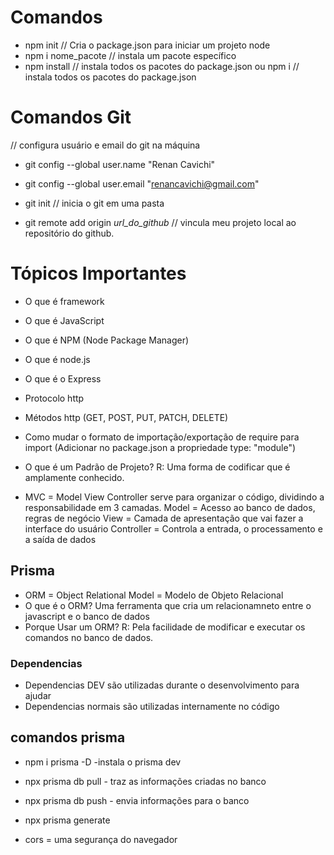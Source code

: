 # Comandos

- npm init // Cria o package.json para iniciar um projeto node
- npm i nome_pacote // instala um pacote específico
- npm install // instala todos os pacotes do package.json 
ou 
  npm i // instala todos os pacotes do package.json

# Comandos Git

// configura usuário e email do git na máquina
- git config --global user.name "Renan Cavichi"
- git config --global user.email "renancavichi@gmail.com" 

- git init // inicia o git em uma pasta
- git remote add origin _url_do_github_ // vincula meu projeto local ao repositório do github.


# Tópicos Importantes

- O que é framework
- O que é JavaScript
- O que é NPM (Node Package Manager)
- O que é node.js
- O que é o Express
- Protocolo http
- Métodos http (GET, POST, PUT, PATCH, DELETE)
- Como mudar o formato de importação/exportação de require para import
(Adicionar no package.json a propriedade type: "module")

- O que é um Padrão de Projeto? R: Uma forma de codificar que é amplamente conhecido.

- MVC = Model View Controller
serve para organizar o código, dividindo a responsabilidade em 3 camadas.
    Model = Acesso ao banco de dados, regras de negócio
    View = Camada de apresentação que vai fazer a interface do usuário
    Controller = Controla a entrada, o processamento e a saída de dados

## Prisma
- ORM = Object Relational Model = Modelo de Objeto Relacional
- O que é o ORM? Uma ferramenta que cria um relacionamneto entre o javascript e o banco de dados
- Porque Usar um ORM? R: Pela facilidade de modificar e executar os comandos no banco de dados.

### Dependencias
- Dependencias DEV são utilizadas durante o desenvolvimento para ajudar
- Dependencias normais são utilizadas internamente no código

## comandos prisma
- npm i prisma -D -instala o prisma dev
- npx prisma db pull - traz as informações criadas no banco
- npx prisma db push -  envia informações para o banco
- npx prisma generate

- cors = uma segurança do navegador